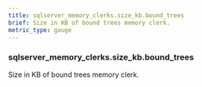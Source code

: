 ```yaml
---
title: sqlserver_memory_clerks.size_kb.bound_trees
brief: Size in KB of bound trees memory clerk.
metric_type: gauge
---
```

### sqlserver_memory_clerks.size_kb.bound_trees

Size in KB of bound trees memory clerk.